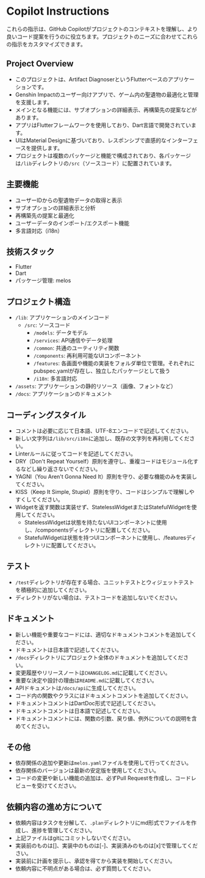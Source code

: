 # Copilot Instructions
これらの指示は、GitHub Copilotがプロジェクトのコンテキストを理解し、より良いコード提案を行うのに役立ちます。プロジェクトのニーズに合わせてこれらの指示をカスタマイズできます。

## Project Overview
- このプロジェクトは、Artifact DiagnoserというFlutterベースのアプリケーションです。
- Genshin Impactのユーザー向けアプリで、ゲーム内の聖遺物の最適化と管理を支援します。
- メインとなる機能には、サブオプションの詳細表示、再構築先の提案などがあります。
- アプリはFlutterフレームワークを使用しており、Dart言語で開発されています。
- UIはMaterial Designに基づいており、レスポンシブで直感的なインターフェースを提供します。
- プロジェクトは複数のパッケージと機能で構成されており、各パッケージは`/lib`ディレクトリの`/src`（ソースコード）に配置されています。

## 主要機能
- ユーザーIDからの聖遺物データの取得と表示
- サブオプションの詳細表示と分析
- 再構築先の提案と最適化
- ユーザーデータのインポート/エクスポート機能
- 多言語対応（i18n）

## 技術スタック
- Flutter
- Dart
- パッケージ管理: melos

## プロジェクト構造
- `/lib`: アプリケーションのメインコード
  - `/src`: ソースコード
    - `/models`: データモデル
    - `/services`: API通信やデータ処理
    - `/common`: 共通のユーティリティ関数
    - `/components`: 再利用可能なUIコンポーネント
    - `/features`: 各画面や機能の実装をフォルダ単位で管理。それぞれにpubspec.yamlが存在し、独立したパッケージとして扱う
    - `/i18n`: 多言語対応
- `/assets`: アプリケーションの静的リソース（画像、フォントなど）
- `/docs`: アプリケーションのドキュメント

## コーディングスタイル
- コメントは必要に応じて日本語、UTF-8エンコードで記述してください。
- 新しい文字列は`/lib/src/i18n`に追加し、既存の文字列を再利用してください。
- Linterルールに従ってコードを記述してください。
- DRY（Don't Repeat Yourself）原則を遵守し、重複コードはモジュール化するなどし繰り返さないでください。
- YAGNI（You Aren't Gonna Need It）原則を守り、必要な機能のみを実装してください。
- KISS（Keep It Simple, Stupid）原則を守り、コードはシンプルで理解しやすくしてください。
- Widgetを返す関数は実装せず、StatelessWidgetまたはStatefulWidgetを使用してください。
    - StatelessWidgetは状態を持たないUIコンポーネントに使用し、/componentsディレクトリに配置してください。
    - StatefulWidgetは状態を持つUIコンポーネントに使用し、/featuresディレクトリに配置してください。

## テスト
- `/test`ディレクトリが存在する場合、ユニットテストとウィジェットテストを積極的に追加してください。
- ディレクトリがない場合は、テストコードを追加しないでください。

## ドキュメント
- 新しい機能や重要なコードには、適切なドキュメントコメントを追加してください。
- ドキュメントは日本語で記述してください。
- `/docs`ディレクトリにプロジェクト全体のドキュメントを追加してください。
- 変更履歴やリリースノートは`CHANGELOG.md`に記載してください。
- 重要な決定や設計の理由は`README.md`に記載してください。
- APIドキュメントは`/docs/api`に生成してください。
- コード内の関数やクラスにはドキュメントコメントを追加してください。
- ドキュメントコメントはDartDoc形式で記述してください。
- ドキュメントコメントは日本語で記述してください。
- ドキュメントコメントには、関数の引数、戻り値、例外についての説明を含めてください。


## その他
- 依存関係の追加や更新は`melos.yaml`ファイルを使用して行ってください。
- 依存関係のバージョンは最新の安定版を使用してください。
- コードの変更や新しい機能の追加は、必ずPull Requestを作成し、コードレビューを受けてください。

## 依頼内容の進め方について
- 依頼内容はタスクを分解して、`.plan`ディレクトリにmd形式でファイルを作成し、進捗を管理してください。
- 上記ファイルはgitにコミットしないでください。
- 実装前のものは[]、実装中のものは[-]、実装済みのものは[x]で管理してください。
- 実装前に計画を提示し、承認を得てから実装を開始してください。
- 依頼内容に不明点がある場合は、必ず質問してください。

